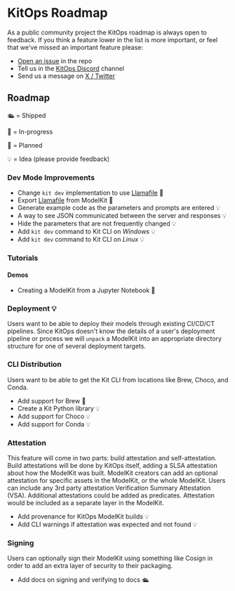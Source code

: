 # KitOps Roadmap

As a public community project the KitOps roadmap is always open to feedback. If you think a feature lower in the list is more important, or feel that we've missed an important feature please:

* [Open an issue](https://github.com/jozu-ai/kitops/issues) in the repo
* Tell us in the [KitOps Discord](https://discord.gg/Tapeh8agYy) channel
* Send us a message on [X / Twitter](https://twitter.com/Kit_Ops)

## Roadmap
🛳️ = Shipped

🚗 = In-progress

📅 = Planned

💡 = Idea (please provide feedback)

### Dev Mode Improvements

* Change `kit dev` implementation to use [Llamafile](https://github.com/Mozilla-Ocho/llamafile?tab=readme-ov-file) 📅
* Export [Llamafile](https://github.com/Mozilla-Ocho/llamafile?tab=readme-ov-file) from ModelKit 📅
* Generate example code as the parameters and prompts are entered 💡
* A way to see JSON communicated between the server and responses 💡
* Hide the parameters that are not frequently changed 💡
* Add `kit dev` command to Kit CLI on *Windows* 💡
* Add `kit dev` command to Kit CLI on *Linux* 💡

### Tutorials

#### Demos

* Creating a ModelKit from a Jupyter Notebook 📅

### Deployment 💡

Users want to be able to deploy their models through existing CI/CD/CT pipelines. Since KitOps doesn't know the details of a user's deployment pipeline or process we will `unpack` a ModelKit into an appropriate directory structure for one of several deployment targets.

### CLI Distribution

Users want to be able to get the Kit CLI from locations like Brew, Choco, and Conda.

* Add support for Brew 🚗
* Create a Kit Python library 💡
* Add support for Choco 💡
* Add support for Conda 💡

### Attestation

This feature will come in two parts: build attestation and self-attestation. Build attestations will be done by KitOps itself, adding a SLSA attestation about how the ModelKit was built. ModelKit creators can add an optional attestation for specific assets in the ModelKit, or the whole ModelKit. Users can include any 3rd party attestation Verification Summary Attestation (VSA). Additional attestations could be added as predicates. Attestation would be included as a separate layer in the ModelKit.

* Add provenance for KitOps ModelKit builds 💡
* Add CLI warnings if attestation was expected and not found 💡

### Signing

Users can optionally sign their ModelKit using something like Cosign in order to add an extra layer of security to their packaging.

* Add docs on signing and verifying to docs 🛳️
